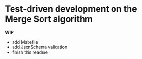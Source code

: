 # Test-driven development on the Merge Sort algorithm

**WIP**:

- add Makefile
- add JsonSchema validation
- finish this readme

